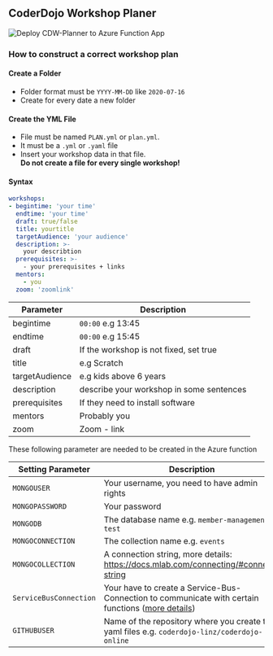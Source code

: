## CoderDojo Workshop Planer

![Deploy CDW-Planner to Azure Function App](https://github.com/coderdojo-linz/coderdojo-workshop-planner/workflows/Deploy%20CDW-Planner%20to%20Azure%20Function%20App/badge.svg)

### How to construct a correct workshop plan

#### Create a Folder

+ Folder format must be `YYYY-MM-DD` like `2020-07-16`
+ Create for every date a new folder

#### Create the YML File

+ File must be named `PLAN.yml` or `plan.yml`.
+ It must be a `.yml` or `.yaml` file
+ Insert your workshop data in that file. <br><b>Do not create a file for every single workshop!</b>

#### Syntax

```yml
workshops:
- begintime: 'your time'
  endtime: 'your time'
  draft: true/false
  title: yourtitle
  targetAudience: 'your audience'
  description: >- 
    your describtion
  prerequisites: >-
    - your prerequisites + links
  mentors:
    - you
  zoom: 'zoomlink'
```

| Parameter      | Description                              |
| -------------- | ---------------------------------------- |
| begintime      | `00:00` e.g 13:45                        |
| endtime        | `00:00` e.g 15:45                        |
| draft          | If the workshop is not fixed, set true   |
| title          | e.g Scratch                              |
| targetAudience | e.g kids above 6 years                   |
| description    | describe your workshop in some sentences |
| prerequisites  | If they need to install software         |
| mentors        | Probably you                             |
| zoom           | Zoom - link                              |

These following parameter are needed to be created in the Azure function

| Setting Parameter      | Description                                                                                                                                                                                                      |
| ---------------------- | ---------------------------------------------------------------------------------------------------------------------------------------------------------------------------------------------------------------- |
| `MONGOUSER`            | Your username, you need to have admin rights                                                                                                                                                                     |
| `MONGOPASSWORD`        | Your password                                                                                                                                                                                                    |
| `MONGODB`              | The database name e.g. `member-management-test`                                                                                                                                                                  |
| `MONGOCONNECTION`      | The collection name e.g. `events`                                                                                                                                                                                |
| `MONGOCOLLECTION`      | A connection string, more details: https://docs.mlab.com/connecting/#connect-string                                                                                                                              |
| `ServiceBusConnection` | Your have to create a Service-Bus-Connection to communicate with certain functions ([more details](https://docs.tibco.com/pub/flogo-azservicebus/1.0.0/doc/html/GUID-04B0556E-B623-492E-9531-1A6ECA64284F.html)) |
| `GITHUBUSER`           | Name of the repository where you create the yaml files e.g. `coderdojo-linz/coderdojo-online`                                                                                                                    |
